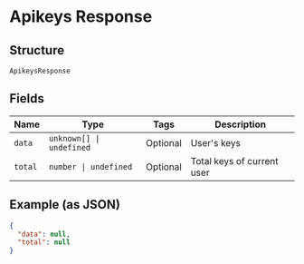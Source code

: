 
# Apikeys Response

## Structure

`ApikeysResponse`

## Fields

| Name | Type | Tags | Description |
|  --- | --- | --- | --- |
| `data` | `unknown[] \| undefined` | Optional | User's keys |
| `total` | `number \| undefined` | Optional | Total keys of current user |

## Example (as JSON)

```json
{
  "data": null,
  "total": null
}
```

